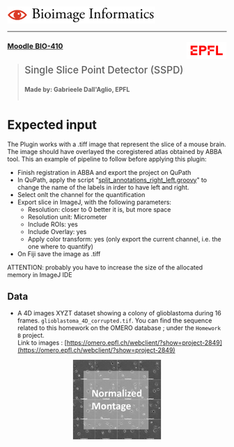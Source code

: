 <img src="icons/bii-banner.png" alt="image" width=auto height=40px>
<hr>

### **[Moodle BIO-410](https://moodle.epfl.ch/course/view.php?id=15721)**  <img src="icons/epfl-logo.png" width=auto height=40px alt="image" align="right">

><h3 style="font-weight:500; font-size:1.6em">Single Slice Point Detector (SSPD)</h3>
>
><span style="font-weight:700">Made by: Gabrieele Dall'Aglio, EPFL</span><br>
> <span style="font-weight:700"></span><br>


#  Expected input
The Plugin works with a .tiff image that represent the slice of a mouse brain.
The image should have overlayed the coregistered atlas obtained by ABBA tool.
This an example of pipeline to follow before applying this plugin:
- Finish registration in ABBA and export the project on QuPath
- In QuPath, apply the script "[split_annotations_right_left.groovy](..%2F587%2Fscripts%2Fsplit_annotations_right_left.groovy)" to change the name of the labels in irder to have left and right.
- Select onlt the channel for the quantification
- Export slice in ImageJ, with the following parameters:
    - Resolution: closer to 0 better it is, but more space
    - Resolution unit: Micrometer
    - Include ROIs: yes
    - Include Overlay: yes
    - Apply color transform: yes (only export the current channel, i.e. the one where to quantify)
- On Fiji save the image as .tiff

ATTENTION: probably you have to increase the size of the allocated memory in ImageJ IDE



## Data
- A 4D images XYZT dataset showing a colony of glioblastoma during 16 frames.
`glioblastoma_4D_corrupted.tif`. You can find the sequence related to this homework on the OMERO database ; under the ``Homework B`` project.<br>
Link to images : [https://omero.epfl.ch/webclient/?show=project-2849](https://omero.epfl.ch/webclient/?show=project-2849)


<div align="center">
  <img src="icons/normalized-montage.png" width="40%"><br>
</div>


